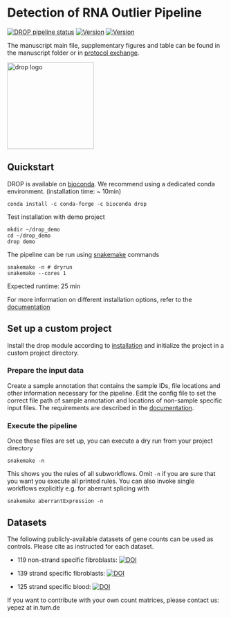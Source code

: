# Detection of RNA Outlier Pipeline
[![DROP pipeline status](https://github.com/gagneurlab/drop/workflows/Build/badge.svg?branch=bsgenome)](https://github.com/gagneurlab/drop/actions?query=workflow%3ABuild)
[![Version](https://img.shields.io/github/v/release/gagneurlab/drop?include_prereleases)](https://github.com/gagneurlab/drop/releases)
[![Version](https://readthedocs.org/projects/gagneurlab-drop/badge/?version=latest)](https://gagneurlab-drop.readthedocs.io/en/latest)

The manuscript main file, supplementary figures and table can be found in the manuscript folder or in 
[protocol exchange](https://protocolexchange.researchsquare.com/article/993ff4a5-38ce-4261-902a-600dbd528ba2/v1).

<img src="drop_sticker.png" alt="drop logo" width="200" class="center"/>

## Quickstart
DROP is available on [bioconda](https://anaconda.org/bioconda/drop).
We recommend using a dedicated conda environment. (installation time: ~ 10min)
```
conda install -c conda-forge -c bioconda drop
```

Test installation with demo project
```
mkdir ~/drop_demo
cd ~/drop_demo
drop demo
```

The pipeline can be run using [snakemake](https://snakemake.readthedocs.io/) commands
```
snakemake -n # dryrun
snakemake --cores 1
```

Expected runtime: 25 min

For more information on different installation options, refer to the
[documentation](https://gagneurlab-drop.readthedocs.io/en/latest/installation.html)

## Set up a custom project
Install the drop module according to [installation](#installation) and initialize the project in a custom project directory.
### Prepare the input data
Create a sample annotation that contains the sample IDs, file locations and other information necessary for the pipeline.
Edit the config file to set the correct file path of sample annotation and locations of non-sample specific input files.
The requirements are described in the [documentation](https://gagneurlab-drop.readthedocs.io/en/latest/prepare.html).

### Execute the pipeline
Once these files are set up, you can execute a dry run from your project directory
```
snakemake -n
```
This shows you the rules of all subworkflows. Omit `-n` if you are sure that you want you execute all printed rules. You can also invoke single workflows explicitly e.g. for aberrant splicing with 
```
snakemake aberrantExpression -n
```

## Datasets
The following publicly-available datasets of gene counts can be used as controls.
Please cite as instructed for each dataset.

* 119 non-strand specific fibroblasts: [![DOI](https://zenodo.org/badge/DOI/10.5281/zenodo.3887451.svg)](https://doi.org/10.5281/zenodo.3887451)

* 139 strand specific fibroblasts: [![DOI](https://zenodo.org/badge/DOI/10.5281/zenodo.3963474.svg)](https://doi.org/10.5281/zenodo.3963474)

* 125 strand specific blood: [![DOI](https://zenodo.org/badge/DOI/10.5281/zenodo.3963470.svg)](https://doi.org/10.5281/zenodo.3963470)

If you want to contribute with your own count matrices, please contact us: yepez at in.tum.de
